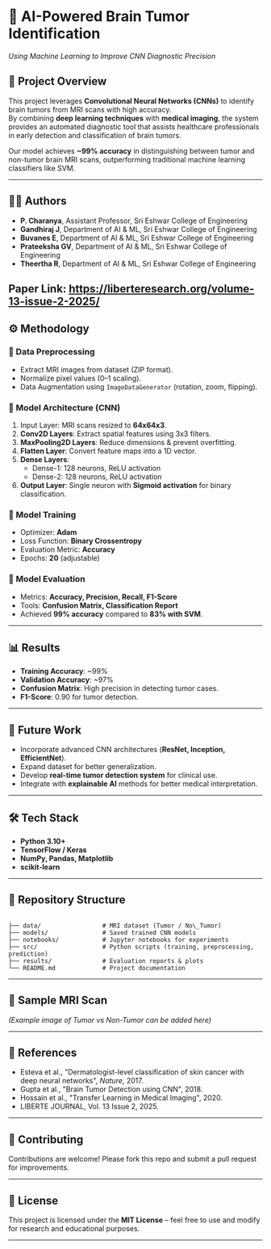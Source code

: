 # 🧠 AI-Powered Brain Tumor Identification  
*Using Machine Learning to Improve CNN Diagnostic Precision*  

## 📌 Project Overview  
This project leverages **Convolutional Neural Networks (CNNs)** to identify brain tumors from MRI scans with high accuracy.  
By combining **deep learning techniques** with **medical imaging**, the system provides an automated diagnostic tool that assists healthcare professionals in early detection and classification of brain tumors.  

Our model achieves **~99% accuracy** in distinguishing between tumor and non-tumor brain MRI scans, outperforming traditional machine learning classifiers like SVM.  

---

## 👨‍💻 Authors  
- **P. Charanya**, Assistant Professor, Sri Eshwar College of Engineering  
- **Gandhiraj J**, Department of AI & ML, Sri Eshwar College of Engineering  
- **Buvanes E**, Department of AI & ML, Sri Eshwar College of Engineering  
- **Prateeksha GV**, Department of AI & ML, Sri Eshwar College of Engineering  
- **Theertha R**, Department of AI & ML, Sri Eshwar College of Engineering  

Paper Link: https://liberteresearch.org/volume-13-issue-2-2025/
---

## ⚙️ Methodology  
### 🔹 Data Preprocessing  
- Extract MRI images from dataset (ZIP format).  
- Normalize pixel values (0–1 scaling).  
- Data Augmentation using `ImageDataGenerator` (rotation, zoom, flipping).  

### 🔹 Model Architecture (CNN)  
1. Input Layer: MRI scans resized to **64x64x3**.  
2. **Conv2D Layers**: Extract spatial features using 3x3 filters.  
3. **MaxPooling2D Layers**: Reduce dimensions & prevent overfitting.  
4. **Flatten Layer**: Convert feature maps into a 1D vector.  
5. **Dense Layers**:  
   - Dense-1: 128 neurons, ReLU activation  
   - Dense-2: 128 neurons, ReLU activation  
6. **Output Layer**: Single neuron with **Sigmoid activation** for binary classification.  

### 🔹 Model Training  
- Optimizer: **Adam**  
- Loss Function: **Binary Crossentropy**  
- Evaluation Metric: **Accuracy**  
- Epochs: **20** (adjustable)  

### 🔹 Model Evaluation  
- Metrics: **Accuracy, Precision, Recall, F1-Score**  
- Tools: **Confusion Matrix, Classification Report**  
- Achieved **99% accuracy** compared to **83% with SVM**.  

---

## 📊 Results  
- **Training Accuracy**: ~99%  
- **Validation Accuracy**: ~97%  
- **Confusion Matrix**: High precision in detecting tumor cases.  
- **F1-Score**: 0.90 for tumor detection.  

---

## 🚀 Future Work  
- Incorporate advanced CNN architectures (**ResNet, Inception, EfficientNet**).  
- Expand dataset for better generalization.  
- Develop **real-time tumor detection system** for clinical use.  
- Integrate with **explainable AI** methods for better medical interpretation.  

---

## 🛠️ Tech Stack  
- **Python 3.10+**  
- **TensorFlow / Keras**  
- **NumPy, Pandas, Matplotlib**  
- **scikit-learn**  

---

## 📂 Repository Structure  
```

├── data/                 # MRI dataset (Tumor / No\_Tumor)
├── models/               # Saved trained CNN models
├── notebooks/            # Jupyter notebooks for experiments
├── src/                  # Python scripts (training, preprocessing, prediction)
├── results/              # Evaluation reports & plots
└── README.md             # Project documentation

```

---

## 📸 Sample MRI Scan  
*(Example image of Tumor vs Non-Tumor can be added here)*  

---

## 📜 References  
- Esteva et al., "Dermatologist-level classification of skin cancer with deep neural networks", *Nature*, 2017.  
- Gupta et al., "Brain Tumor Detection using CNN", 2018.  
- Hossain et al., "Transfer Learning in Medical Imaging", 2020.  
- LIBERTE JOURNAL, Vol. 13 Issue 2, 2025.  

---

## 🤝 Contributing  
Contributions are welcome! Please fork this repo and submit a pull request for improvements.  

---

## 📄 License  
This project is licensed under the **MIT License** – feel free to use and modify for research and educational purposes.  

---

